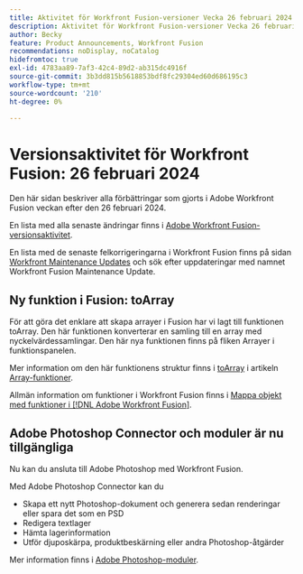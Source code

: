 ```yaml
---
title: Aktivitet för Workfront Fusion-versioner Vecka 26 februari 2024
description: Aktivitet för Workfront Fusion-versioner Vecka 26 februari 2024
author: Becky
feature: Product Announcements, Workfront Fusion
recommendations: noDisplay, noCatalog
hidefromtoc: true
exl-id: 4783aa89-7af3-42c4-89d2-ab315dc4916f
source-git-commit: 3b3dd815b5618853bdf8fc29304ed60d686195c3
workflow-type: tm+mt
source-wordcount: '210'
ht-degree: 0%

---
```


# Versionsaktivitet för Workfront Fusion: 26 februari 2024

Den här sidan beskriver alla förbättringar som gjorts i Adobe Workfront Fusion veckan efter den 26 februari 2024.

En lista med alla senaste ändringar finns i [Adobe Workfront Fusion-versionsaktivitet](../../../product-announcements/product-releases/fusion-release-activity/fusion-release-activity.md).

En lista med de senaste felkorrigeringarna i Workfront Fusion finns på sidan [Workfront Maintenance Updates](https://experienceleague.adobe.com/docs/workfront-known-issues/releases/current-updates.html) och sök efter uppdateringar med namnet Workfront Fusion Maintenance Update.

## Ny funktion i Fusion: toArray

För att göra det enklare att skapa arrayer i Fusion har vi lagt till funktionen toArray. Den här funktionen konverterar en samling till en array med nyckelvärdessamlingar. Den här nya funktionen finns på fliken Arrayer i funktionspanelen.

Mer information om den här funktionens struktur finns i [toArray](/help/quicksilver/workfront-fusion/functions/array-functions.md#toarray) i artikeln [Array-funktioner](/help/quicksilver/workfront-fusion/functions/array-functions.md).

Allmän information om funktioner i Workfront Fusion finns i [Mappa objekt med funktioner i [!DNL Adobe Workfront Fusion]](/help/quicksilver/workfront-fusion/functions/map-using-functions.md).

## Adobe Photoshop Connector och moduler är nu tillgängliga

Nu kan du ansluta till Adobe Photoshop med Workfront Fusion.

Med Adobe Photoshop Connector kan du

* Skapa ett nytt Photoshop-dokument och generera sedan renderingar eller spara det som en PSD
* Redigera textlager
* Hämta lagerinformation
* Utför djuposkärpa, produktbeskärning eller andra Photoshop-åtgärder

Mer information finns i [Adobe Photoshop-moduler](/help/quicksilver/workfront-fusion/apps-and-their-modules/adobe-photoshop-modules.md).
